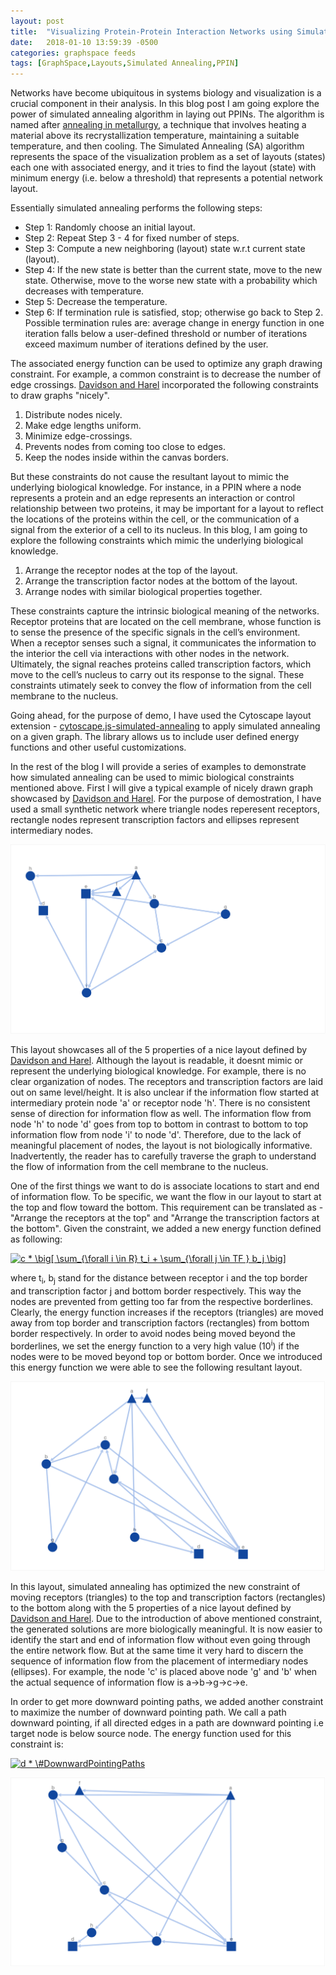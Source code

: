 ```yaml
---
layout: post
title:  "Visualizing Protein-Protein Interaction Networks using Simulated Annealing Algorithm"
date:   2018-01-10 13:59:39 -0500
categories: graphspace feeds
tags: [GraphSpace,Layouts,Simulated Annealing,PPIN]
---
```


Networks have become ubiquitous in systems biology and visualization is a crucial component in their analysis. In this blog post I am going explore the power of simulated annealing algorithm in laying out PPINs. The algorithm is named after [annealing in metallurgy](https://en.wikipedia.org/wiki/Annealing_(metallurgy)), a technique that involves heating a material above its recrystallization temperature, maintaining a suitable temperature, and then cooling. The Simulated
Annealing (SA) algorithm represents the space of the visualization problem as a set of layouts (states) each one with associated energy, and it tries to find the layout (state) with minimum energy (i.e. below a threshold) that represents a potential network layout. 

Essentially simulated annealing performs the following steps:

- Step 1: Randomly choose an initial layout.
- Step 2: Repeat Step 3 - 4 for fixed number of steps.
- Step 3: Compute a new neighboring (layout) state w.r.t current state (layout). 
- Step 4: If the new state is better than the current state, move to the new state. Otherwise, move to the worse new state with a probability which decreases with temperature.
- Step 5: Decrease the temperature.
- Step 6: If termination rule is satisfied, stop; otherwise go back to Step 2. Possible termination rules are: average change in energy function in one iteration falls below a user-defined threshold or number of iterations exceed maximum number of iterations defined by the user.

The associated energy function can be used to optimize any graph drawing constraint. For example, a common constraint is to decrease the number of edge crossings. [Davidson and Harel]() incorporated the following constraints to draw graphs "nicely".

1. Distribute nodes nicely.
2. Make edge lengths uniform.
3. Minimize edge-crossings.
4. Prevents nodes from coming too close to edges.
5. Keep the nodes inside within the canvas borders.

But these constraints do not cause the resultant layout to mimic the underlying biological knowledge. For instance, in a PPIN where a node represents a protein and an edge represents an interaction or control relationship between two proteins, it
may be important for a layout to reflect the locations of the proteins within the cell, or the communication of a signal from
the exterior of a cell to its nucleus. In this blog, I am going to explore the following constraints which mimic the underlying biological knowledge.

1. Arrange the receptor nodes at the top of the layout.
2. Arrange the transcription factor nodes at the bottom of the layout.
3. Arrange nodes with similar biological properties together.

These constraints capture the intrinsic biological meaning of the networks. Receptor proteins that are located
on the cell membrane, whose function is to sense the presence of the specific signals in the cell’s environment. When a
receptor senses such a signal, it communicates the information to the interior the cell via interactions with other nodes in the network. Ultimately, the signal reaches proteins called transcription factors, which move to the cell’s nucleus to carry out its response to the signal. These constraints utimately seek to convey the flow of information from the cell membrane to the nucleus.

Going ahead, for the purpose of demo, I have used the Cytoscape layout extension - [cytoscape.js-simulated-annealing]() to apply simulated annealing on a given graph. The library allows us to include user defined energy functions and other useful customizations.

In the rest of the blog I will provide a series of examples to demonstrate how simulated annealing can be used to mimic biological constraints mentioned above. First I will give a typical example of nicely drawn graph showcased by [Davidson and Harel](). For the purpose of demostration, I have used a small synthetic network where triangle nodes reperesent receptors, rectangle nodes represent transcription factors and ellipses represent intermediary nodes.

![Nice Layout of a PPI network](../assets/images/ppi-example-1-nice-layout.png)

This layout showcases all of the 5 properties of a nice layout defined by [Davidson and Harel](). Although the layout is readable, it doesnt mimic or represent the underlying biological knowledge. For example, there is no clear organization of nodes. The receptors and transcription factors are laid out on same level/height. It is also unclear if the information flow started at intermediary protein node 'a' or receptor node 'h'. There is no consistent sense of direction for information flow as well. The information flow from node 'h' to node  'd' goes from top to bottom in contrast to bottom to top information flow from node 'i' to node 'd'. Therefore, due to the lack of meaningful placement of nodes, the layout is not biologically informative. Inadvertently, the reader has to carefully traverse the graph to understand the flow of information from the cell membrane to the nucleus.

One of the first things we want to do is associate locations to start and end of information flow. To be specific, we want the flow in our layout to start at the top and flow toward the bottom. This requirement can be translated as - "Arrange the receptors at the top" and "Arrange the transcription factors at the bottom". Given the constraint, we added a new energy function defined as following:

<a href="https://www.codecogs.com/eqnedit.php?latex=c&space;*&space;\big[&space;\sum_{\forall&space;i&space;\in&space;R}&space;t_i&space;&plus;&space;\sum_{\forall&space;j&space;\in&space;TF&space;}&space;b_j&space;\big]" target="_blank"><img src="https://latex.codecogs.com/gif.latex?c&space;*&space;\big[&space;\sum_{\forall&space;i&space;\in&space;R}&space;t_i&space;&plus;&space;\sum_{\forall&space;j&space;\in&space;TF&space;}&space;b_j&space;\big]" title="c * \big[ \sum_{\forall i \in R} t_i + \sum_{\forall j \in TF } b_j \big]" /></a>

where t<sub>i</sub>, b<sub>j</sub> stand for the distance between receptor i and the top border and transcription factor j and bottom border respectively. This way the nodes are prevented from getting too far from the respective borderlines. Clearly, the energy function increases if the receptors (triangles) are moved away from top border and transcription factors (rectangles) from bottom border respectively. In order to avoid nodes being moved beyond the borderlines, we set the energy function to a very high value (10<sup>i</sup>) if the nodes were to be moved beyond top or bottom border. Once we introduced this energy function we were able to see the following resultant layout.

![Nice Layout of a PPI network](../assets/images/ppi-example-1-triangles-top-rectangles-bottom.png)

In this layout, simulated annealing has optimized the new constraint of moving receptors (triangles) to the top and transcription factors (rectangles) to the bottom along with the 5 properties of a nice layout defined by [Davidson and Harel](). Due to the introduction of above mentioned constraint, the generated solutions are more biologically meaningful. It is now easier to identify the start and end of information flow without even going through the entire network flow. But at the same time it very hard to discern the sequence of information flow from the placement of intermediary nodes (ellipses). For example, the node 'c' is placed above node 'g' and 'b' when the actual sequence of information flow is a->b->g->c->e. 

In order to get more downward pointing paths, we added another constraint to maximize the number of downward pointing path. We call a path downward pointing, if all directed edges in a path are downward pointing i.e target node is below source node. The energy function used for this constraint is:

<a href="https://www.codecogs.com/eqnedit.php?latex=d&space;*&space;\&hash;DownwardPointingPaths" target="_blank"><img src="https://latex.codecogs.com/gif.latex?d&space;*&space;\&hash;DownwardPointingPaths" title="d * \#DownwardPointingPaths" /></a>

![Downward Pointing Paths of a PPI network](../assets/images/ppi-example-1-downward-pointing-paths.png)



